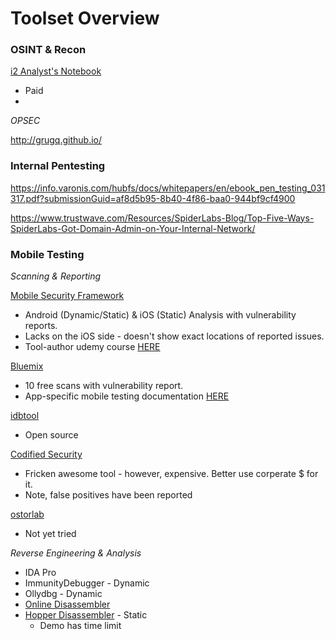 # Toolset Overview

### OSINT & Recon

[i2 Analyst's Notebook](http://www-03.ibm.com/software/products/en/analysts-notebook)
* Paid
* 

*OPSEC*

http://grugq.github.io/

### Internal Pentesting

https://info.varonis.com/hubfs/docs/whitepapers/en/ebook_pen_testing_031317.pdf?submissionGuid=af8d5b95-8b40-4f86-baa0-944bf9cf4900

https://www.trustwave.com/Resources/SpiderLabs-Blog/Top-Five-Ways-SpiderLabs-Got-Domain-Admin-on-Your-Internal-Network/

### Mobile Testing

*Scanning & Reporting*

[Mobile Security Framework](https://github.com/ajinabraham/Mobile-Security-Framework-MobSF)
* Android (Dynamic/Static) & iOS (Static) Analysis with vulnerability reports. 
* Lacks on the iOS side - doesn't show exact locations of reported issues.
* Tool-author udemy course [HERE](https://www.udemy.com/automated-mobile-application-security-assessment-with-mobsf/)

[Bluemix](https://console.ng.bluemix.net/)
* 10 free scans with vulnerability report.
* App-specific mobile testing documentation [HERE](https://new-console.ng.bluemix.net/docs/services/ApplicationSecurityonCloud/appseccloud_scanning_mobile.html#Tool)

[idbtool](https://www.idbtool.com/)
* Open source

[Codified Security](https://codifiedsecurity.com/)
* Fricken awesome tool - however, expensive. Better use corperate $ for it.
* Note, false positives have been reported

[ostorlab](https://www.ostorlab.co/)
* Not yet tried


*Reverse Engineering & Analysis*

* IDA Pro
* ImmunityDebugger - Dynamic
* Ollydbg - Dynamic
* [Online Disassembler](https://www.onlinedisassembler.com/static/home/)
* [Hopper Disassembler](https://www.hopperapp.com/) - Static
  * Demo has time limit
 





